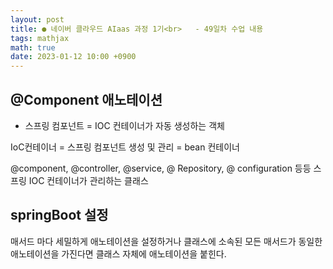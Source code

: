 ```yaml
---
layout: post
title: ● 네이버 클라우드 AIaas 과정 1기<br>   - 49일차 수업 내용
tags: mathjax
math: true
date: 2023-01-12 10:00 +0900
---
```


## @Component 애노테이션

- 스프링 컴포넌트 = IOC 컨테이너가 자동 생성하는 객체

IoC컨테이너 = 스프링 컴포넌트 생성 및 관리 = bean 컨테이너

@component, @controller, @service, @ Repository, @ configuration 등등
스프링 IOC 컨테이너가 관리하는 클래스

## springBoot 설정

매서드 마다 세밀하게 애노테이션을 설정하거나
클래스에 소속된 모든 매서드가 동일한 애노테이션을 가진다면
클래스 자체에 애노테이션을 붙힌다.













